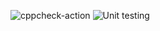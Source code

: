 ![cppcheck-action](https://github.com/99002642/Calculator_Ops/workflows/cppcheck-action/badge.svg)
![Unit testing](https://github.com/99002642/Calculator_Ops/workflows/Unit%20testing/badge.svg)
